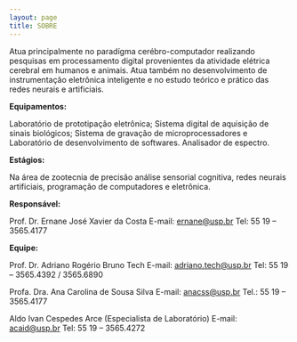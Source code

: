 ```yaml
---
layout: page
title: SOBRE
---
```


Atua principalmente no paradígma cerébro-computador realizando pesquisas em processamento digital provenientes da atividade elétrica cerebral em humanos  e animais. Atua também no desenvolvimento de instrumentação eletrônica inteligente  e no estudo teórico e prático das redes neurais e artificiais.

**Equipamentos:** 

Laboratório de prototipação eletrônica; Sistema digital de aquisição de sinais biológicos; Sistema de gravação de microprocessadores e Laboratório de desenvolvimento de softwares. Analisador de espectro.

**Estágios:** 

Na área de zootecnia de precisão análise sensorial cognitiva, redes neurais artificiais,  programação de computadores e eletrônica.

**Responsável:**

Prof. Dr. Ernane José Xavier da Costa
E-mail: ernane@usp.br
Tel: 55 19 – 3565.4177

**Equipe:**

Prof. Dr. Adriano Rogério Bruno Tech
E-mail: adriano.tech@usp.br
Tel: 55 19 – 3565.4392 / 3565.6890

Profa. Dra. Ana Carolina de Sousa Silva
E-mail: anacss@usp.br
Tel.: 55 19 – 3565.4177

Aldo Ivan Cespedes Arce (Especialista de Laboratório)
E-mail: acaid@usp.br
Tel: 55 19 – 3565.4272
